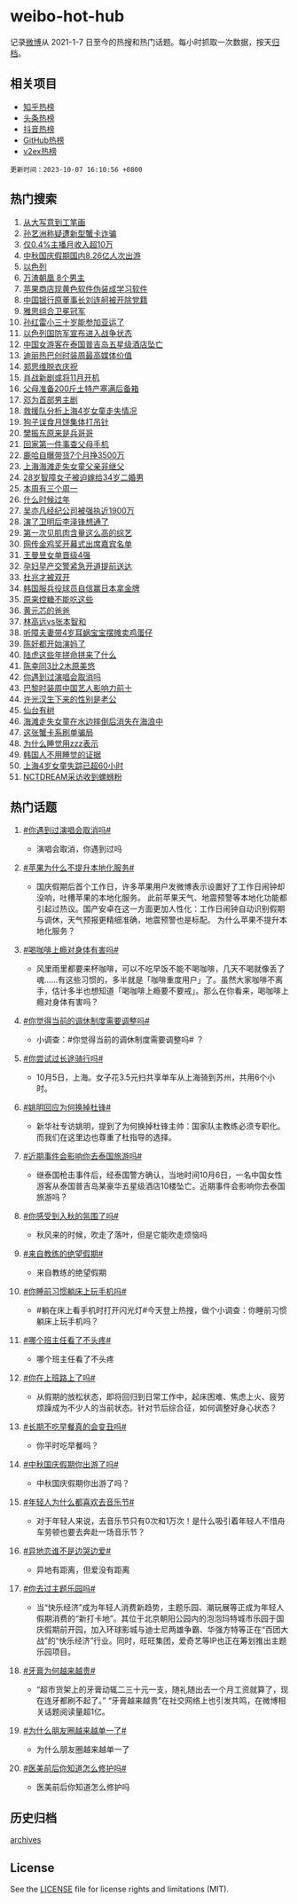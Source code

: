 # weibo-hot-hub

记录[微博](https://www.weibo.com)从 2021-1-7 日至今的热搜和热门话题。每小时抓取一次数据，按天[归档](archives)。

## 相关项目

- [知乎热榜](https://github.com/lonnyzhang423/zhihu-hot-hub)
- [头条热榜](https://github.com/lonnyzhang423/toutiao-hot-hub)
- [抖音热榜](https://github.com/lonnyzhang423/douyin-hot-hub)
- [GitHub热榜](https://github.com/lonnyzhang423/github-hot-hub)
- [v2ex热榜](https://github.com/lonnyzhang423/v2ex-hot-hub)


`更新时间：2023-10-07 16:10:56 +0800`

## 热门搜索

1. [从大写意到工笔画](https://m.weibo.cn/search?containerid=100103type%3D1%26t%3D10%26q%3D%23%E4%BB%8E%E5%A4%A7%E5%86%99%E6%84%8F%E5%88%B0%E5%B7%A5%E7%AC%94%E7%94%BB%23&stream_entry_id=51&isnewpage=1&extparam=seat%3D1%26stream_entry_id%3D51%26pos%3D0%26c_type%3D51%26q%3D%2523%25E4%25BB%258E%25E5%25A4%25A7%25E5%2586%2599%25E6%2584%258F%25E5%2588%25B0%25E5%25B7%25A5%25E7%25AC%2594%25E7%2594%25BB%2523%26dgr%3D0%26cate%3D10103%26filter_type%3Drealtimehot%26display_time%3D1696666255%26pre_seqid%3D169666625536808179223)
1. [孙艺洲称疑遭新型蟹卡诈骗](https://m.weibo.cn/search?containerid=100103type%3D1%26t%3D10%26q%3D%23%E5%AD%99%E8%89%BA%E6%B4%B2%E7%A7%B0%E7%96%91%E9%81%AD%E6%96%B0%E5%9E%8B%E8%9F%B9%E5%8D%A1%E8%AF%88%E9%AA%97%23&stream_entry_id=31&isnewpage=1&extparam=seat%3D1%26stream_entry_id%3D31%26pos%3D0%26c_type%3D31%26flag%3D2%26cate%3D5001%26dgr%3D0%26filter_type%3Drealtimehot%26realpos%3D1%26band_rank%3D1%26q%3D%2523%25E5%25AD%2599%25E8%2589%25BA%25E6%25B4%25B2%25E7%25A7%25B0%25E7%2596%2591%25E9%2581%25AD%25E6%2596%25B0%25E5%259E%258B%25E8%259F%25B9%25E5%258D%25A1%25E8%25AF%2588%25E9%25AA%2597%2523%26lcate%3D5001%26display_time%3D1696666255%26pre_seqid%3D169666625536808179223)
1. [仅0.4%主播月收入超10万](https://m.weibo.cn/search?containerid=100103type%3D1%26t%3D10%26q%3D%23%E4%BB%850.4%25%E4%B8%BB%E6%92%AD%E6%9C%88%E6%94%B6%E5%85%A5%E8%B6%8510%E4%B8%87%23&stream_entry_id=31&isnewpage=1&extparam=seat%3D1%26stream_entry_id%3D31%26pos%3D1%26c_type%3D31%26flag%3D1%26cate%3D5001%26dgr%3D0%26filter_type%3Drealtimehot%26realpos%3D2%26band_rank%3D2%26q%3D%2523%25E4%25BB%25850.4%2525%25E4%25B8%25BB%25E6%2592%25AD%25E6%259C%2588%25E6%2594%25B6%25E5%2585%25A5%25E8%25B6%258510%25E4%25B8%2587%2523%26lcate%3D5001%26display_time%3D1696666255%26pre_seqid%3D169666625536808179223)
1. [中秋国庆假期国内8.26亿人次出游](https://m.weibo.cn/search?containerid=100103type%3D1%26t%3D10%26q%3D%23%E4%B8%AD%E7%A7%8B%E5%9B%BD%E5%BA%86%E5%81%87%E6%9C%9F%E5%9B%BD%E5%86%858.26%E4%BA%BF%E4%BA%BA%E6%AC%A1%E5%87%BA%E6%B8%B8%23&stream_entry_id=31&isnewpage=1&extparam=seat%3D1%26stream_entry_id%3D31%26pos%3D2%26c_type%3D31%26flag%3D0%26cate%3D5001%26dgr%3D0%26filter_type%3Drealtimehot%26realpos%3D3%26band_rank%3D3%26q%3D%2523%25E4%25B8%25AD%25E7%25A7%258B%25E5%259B%25BD%25E5%25BA%2586%25E5%2581%2587%25E6%259C%259F%25E5%259B%25BD%25E5%2586%25858.26%25E4%25BA%25BF%25E4%25BA%25BA%25E6%25AC%25A1%25E5%2587%25BA%25E6%25B8%25B8%2523%26lcate%3D5001%26display_time%3D1696666255%26pre_seqid%3D169666625536808179223)
1. [以色列](https://m.weibo.cn/search?containerid=100103type%3D1%26t%3D10%26q%3D%E4%BB%A5%E8%89%B2%E5%88%97&stream_entry_id=31&isnewpage=1&extparam=seat%3D1%26stream_entry_id%3D31%26pos%3D3%26c_type%3D31%26flag%3D1%26cate%3D5001%26dgr%3D0%26filter_type%3Drealtimehot%26realpos%3D4%26band_rank%3D4%26q%3D%25E4%25BB%25A5%25E8%2589%25B2%25E5%2588%2597%26lcate%3D5001%26display_time%3D1696666255%26pre_seqid%3D169666625536808179223)
1. [万渣朝凰 8个男主](https://m.weibo.cn/search?containerid=100103type%3D1%26t%3D10%26q%3D%E4%B8%87%E6%B8%A3%E6%9C%9D%E5%87%B0+8%E4%B8%AA%E7%94%B7%E4%B8%BB&stream_entry_id=31&isnewpage=1&extparam=seat%3D1%26stream_entry_id%3D31%26pos%3D4%26c_type%3D31%26flag%3D1%26cate%3D5001%26dgr%3D0%26filter_type%3Drealtimehot%26realpos%3D5%26band_rank%3D5%26q%3D%25E4%25B8%2587%25E6%25B8%25A3%25E6%259C%259D%25E5%2587%25B0%25208%25E4%25B8%25AA%25E7%2594%25B7%25E4%25B8%25BB%26lcate%3D5001%26display_time%3D1696666255%26pre_seqid%3D169666625536808179223)
1. [苹果商店现黄色软件伪装成学习软件](https://m.weibo.cn/search?containerid=100103type%3D1%26t%3D10%26q%3D%23%E8%8B%B9%E6%9E%9C%E5%95%86%E5%BA%97%E7%8E%B0%E9%BB%84%E8%89%B2%E8%BD%AF%E4%BB%B6%E4%BC%AA%E8%A3%85%E6%88%90%E5%AD%A6%E4%B9%A0%E8%BD%AF%E4%BB%B6%23&stream_entry_id=31&isnewpage=1&extparam=seat%3D1%26stream_entry_id%3D31%26pos%3D5%26c_type%3D31%26flag%3D0%26cate%3D5001%26dgr%3D0%26filter_type%3Drealtimehot%26realpos%3D6%26band_rank%3D6%26q%3D%2523%25E8%258B%25B9%25E6%259E%259C%25E5%2595%2586%25E5%25BA%2597%25E7%258E%25B0%25E9%25BB%2584%25E8%2589%25B2%25E8%25BD%25AF%25E4%25BB%25B6%25E4%25BC%25AA%25E8%25A3%2585%25E6%2588%2590%25E5%25AD%25A6%25E4%25B9%25A0%25E8%25BD%25AF%25E4%25BB%25B6%2523%26lcate%3D5001%26display_time%3D1696666255%26pre_seqid%3D169666625536808179223)
1. [中国银行原董事长刘连舸被开除党籍](https://m.weibo.cn/search?containerid=100103type%3D1%26t%3D10%26q%3D%23%E4%B8%AD%E5%9B%BD%E9%93%B6%E8%A1%8C%E5%8E%9F%E8%91%A3%E4%BA%8B%E9%95%BF%E5%88%98%E8%BF%9E%E8%88%B8%E8%A2%AB%E5%BC%80%E9%99%A4%E5%85%9A%E7%B1%8D%23&stream_entry_id=31&isnewpage=1&extparam=seat%3D1%26stream_entry_id%3D31%26pos%3D6%26c_type%3D31%26flag%3D1%26cate%3D5001%26dgr%3D0%26filter_type%3Drealtimehot%26realpos%3D7%26band_rank%3D7%26q%3D%2523%25E4%25B8%25AD%25E5%259B%25BD%25E9%2593%25B6%25E8%25A1%258C%25E5%258E%259F%25E8%2591%25A3%25E4%25BA%258B%25E9%2595%25BF%25E5%2588%2598%25E8%25BF%259E%25E8%2588%25B8%25E8%25A2%25AB%25E5%25BC%2580%25E9%2599%25A4%25E5%2585%259A%25E7%25B1%258D%2523%26lcate%3D5001%26display_time%3D1696666255%26pre_seqid%3D169666625536808179223)
1. [雅思组合卫冕冠军](https://m.weibo.cn/search?containerid=100103type%3D1%26t%3D10%26q%3D%23%E9%9B%85%E6%80%9D%E7%BB%84%E5%90%88%E5%8D%AB%E5%86%95%E5%86%A0%E5%86%9B%23&stream_entry_id=31&isnewpage=1&extparam=seat%3D1%26stream_entry_id%3D31%26pos%3D7%26c_type%3D31%26flag%3D1%26cate%3D5001%26dgr%3D0%26filter_type%3Drealtimehot%26realpos%3D8%26band_rank%3D8%26q%3D%2523%25E9%259B%2585%25E6%2580%259D%25E7%25BB%2584%25E5%2590%2588%25E5%258D%25AB%25E5%2586%2595%25E5%2586%25A0%25E5%2586%259B%2523%26lcate%3D5001%26display_time%3D1696666255%26pre_seqid%3D169666625536808179223)
1. [孙红雷小三十岁能参加亚运了](https://m.weibo.cn/search?containerid=100103type%3D1%26t%3D10%26q%3D%23%E5%AD%99%E7%BA%A2%E9%9B%B7%E5%B0%8F%E4%B8%89%E5%8D%81%E5%B2%81%E8%83%BD%E5%8F%82%E5%8A%A0%E4%BA%9A%E8%BF%90%E4%BA%86%23&stream_entry_id=31&isnewpage=1&extparam=seat%3D1%26stream_entry_id%3D31%26pos%3D8%26c_type%3D31%26flag%3D1%26cate%3D5001%26dgr%3D0%26filter_type%3Drealtimehot%26realpos%3D9%26band_rank%3D9%26q%3D%2523%25E5%25AD%2599%25E7%25BA%25A2%25E9%259B%25B7%25E5%25B0%258F%25E4%25B8%2589%25E5%258D%2581%25E5%25B2%2581%25E8%2583%25BD%25E5%258F%2582%25E5%258A%25A0%25E4%25BA%259A%25E8%25BF%2590%25E4%25BA%2586%2523%26lcate%3D5001%26display_time%3D1696666255%26pre_seqid%3D169666625536808179223)
1. [以色列国防军宣布进入战争状态](https://m.weibo.cn/search?containerid=100103type%3D1%26t%3D10%26q%3D%23%E4%BB%A5%E8%89%B2%E5%88%97%E5%9B%BD%E9%98%B2%E5%86%9B%E5%AE%A3%E5%B8%83%E8%BF%9B%E5%85%A5%E6%88%98%E4%BA%89%E7%8A%B6%E6%80%81%23&stream_entry_id=31&isnewpage=1&extparam=seat%3D1%26stream_entry_id%3D31%26pos%3D9%26c_type%3D31%26flag%3D0%26cate%3D5001%26dgr%3D0%26filter_type%3Drealtimehot%26realpos%3D10%26band_rank%3D10%26q%3D%2523%25E4%25BB%25A5%25E8%2589%25B2%25E5%2588%2597%25E5%259B%25BD%25E9%2598%25B2%25E5%2586%259B%25E5%25AE%25A3%25E5%25B8%2583%25E8%25BF%259B%25E5%2585%25A5%25E6%2588%2598%25E4%25BA%2589%25E7%258A%25B6%25E6%2580%2581%2523%26lcate%3D5001%26display_time%3D1696666255%26pre_seqid%3D169666625536808179223)
1. [中国女游客在泰国普吉岛五星级酒店坠亡](https://m.weibo.cn/search?containerid=100103type%3D1%26t%3D10%26q%3D%23%E4%B8%AD%E5%9B%BD%E5%A5%B3%E6%B8%B8%E5%AE%A2%E5%9C%A8%E6%B3%B0%E5%9B%BD%E6%99%AE%E5%90%89%E5%B2%9B%E4%BA%94%E6%98%9F%E7%BA%A7%E9%85%92%E5%BA%97%E5%9D%A0%E4%BA%A1%23&stream_entry_id=31&isnewpage=1&extparam=seat%3D1%26stream_entry_id%3D31%26pos%3D10%26c_type%3D31%26flag%3D2%26cate%3D5001%26dgr%3D0%26filter_type%3Drealtimehot%26realpos%3D11%26band_rank%3D11%26q%3D%2523%25E4%25B8%25AD%25E5%259B%25BD%25E5%25A5%25B3%25E6%25B8%25B8%25E5%25AE%25A2%25E5%259C%25A8%25E6%25B3%25B0%25E5%259B%25BD%25E6%2599%25AE%25E5%2590%2589%25E5%25B2%259B%25E4%25BA%2594%25E6%2598%259F%25E7%25BA%25A7%25E9%2585%2592%25E5%25BA%2597%25E5%259D%25A0%25E4%25BA%25A1%2523%26lcate%3D5001%26display_time%3D1696666255%26pre_seqid%3D169666625536808179223)
1. [迪丽热巴创时装周最高媒体价值](https://m.weibo.cn/search?containerid=100103type%3D1%26t%3D10%26q%3D%23%E8%BF%AA%E4%B8%BD%E7%83%AD%E5%B7%B4%E5%88%9B%E6%97%B6%E8%A3%85%E5%91%A8%E6%9C%80%E9%AB%98%E5%AA%92%E4%BD%93%E4%BB%B7%E5%80%BC%23&stream_entry_id=31&isnewpage=1&extparam=seat%3D1%26stream_entry_id%3D31%26pos%3D11%26c_type%3D31%26flag%3D1%26cate%3D5001%26dgr%3D0%26filter_type%3Drealtimehot%26realpos%3D12%26band_rank%3D12%26q%3D%2523%25E8%25BF%25AA%25E4%25B8%25BD%25E7%2583%25AD%25E5%25B7%25B4%25E5%2588%259B%25E6%2597%25B6%25E8%25A3%2585%25E5%2591%25A8%25E6%259C%2580%25E9%25AB%2598%25E5%25AA%2592%25E4%25BD%2593%25E4%25BB%25B7%25E5%2580%25BC%2523%26lcate%3D5001%26display_time%3D1696666255%26pre_seqid%3D169666625536808179223)
1. [郑思维脱衣庆祝](https://m.weibo.cn/search?containerid=100103type%3D1%26t%3D10%26q%3D%23%E9%83%91%E6%80%9D%E7%BB%B4%E8%84%B1%E8%A1%A3%E5%BA%86%E7%A5%9D%23&stream_entry_id=31&isnewpage=1&extparam=seat%3D1%26stream_entry_id%3D31%26pos%3D12%26c_type%3D31%26flag%3D1%26cate%3D5001%26dgr%3D0%26filter_type%3Drealtimehot%26realpos%3D13%26band_rank%3D13%26q%3D%2523%25E9%2583%2591%25E6%2580%259D%25E7%25BB%25B4%25E8%2584%25B1%25E8%25A1%25A3%25E5%25BA%2586%25E7%25A5%259D%2523%26lcate%3D5001%26display_time%3D1696666255%26pre_seqid%3D169666625536808179223)
1. [肖战新剧或将11月开机](https://m.weibo.cn/search?containerid=100103type%3D1%26t%3D10%26q%3D%23%E8%82%96%E6%88%98%E6%96%B0%E5%89%A7%E6%88%96%E5%B0%8611%E6%9C%88%E5%BC%80%E6%9C%BA%23&stream_entry_id=31&isnewpage=1&extparam=seat%3D1%26stream_entry_id%3D31%26pos%3D13%26c_type%3D31%26flag%3D1%26cate%3D5001%26dgr%3D0%26filter_type%3Drealtimehot%26realpos%3D14%26band_rank%3D14%26q%3D%2523%25E8%2582%2596%25E6%2588%2598%25E6%2596%25B0%25E5%2589%25A7%25E6%2588%2596%25E5%25B0%258611%25E6%259C%2588%25E5%25BC%2580%25E6%259C%25BA%2523%26lcate%3D5001%26display_time%3D1696666255%26pre_seqid%3D169666625536808179223)
1. [父母准备200斤土特产塞满后备箱](https://m.weibo.cn/search?containerid=100103type%3D1%26t%3D10%26q%3D%23%E7%88%B6%E6%AF%8D%E5%87%86%E5%A4%87200%E6%96%A4%E5%9C%9F%E7%89%B9%E4%BA%A7%E5%A1%9E%E6%BB%A1%E5%90%8E%E5%A4%87%E7%AE%B1%23&stream_entry_id=31&isnewpage=1&extparam=seat%3D1%26stream_entry_id%3D31%26pos%3D14%26c_type%3D31%26flag%3D32768%26cate%3D5001%26dgr%3D0%26filter_type%3Drealtimehot%26realpos%3D15%26band_rank%3D15%26q%3D%2523%25E7%2588%25B6%25E6%25AF%258D%25E5%2587%2586%25E5%25A4%2587200%25E6%2596%25A4%25E5%259C%259F%25E7%2589%25B9%25E4%25BA%25A7%25E5%25A1%259E%25E6%25BB%25A1%25E5%2590%258E%25E5%25A4%2587%25E7%25AE%25B1%2523%26lcate%3D5001%26display_time%3D1696666255%26pre_seqid%3D169666625536808179223)
1. [邓为首部男主剧](https://m.weibo.cn/search?containerid=100103type%3D1%26t%3D10%26q%3D%23%E9%82%93%E4%B8%BA%E9%A6%96%E9%83%A8%E7%94%B7%E4%B8%BB%E5%89%A7%23&stream_entry_id=31&isnewpage=1&extparam=seat%3D1%26stream_entry_id%3D31%26pos%3D15%26c_type%3D31%26flag%3D0%26cate%3D5001%26dgr%3D0%26filter_type%3Drealtimehot%26realpos%3D16%26band_rank%3D16%26q%3D%2523%25E9%2582%2593%25E4%25B8%25BA%25E9%25A6%2596%25E9%2583%25A8%25E7%2594%25B7%25E4%25B8%25BB%25E5%2589%25A7%2523%26lcate%3D5001%26display_time%3D1696666255%26pre_seqid%3D169666625536808179223)
1. [救援队分析上海4岁女童走失情况](https://m.weibo.cn/search?containerid=100103type%3D1%26t%3D10%26q%3D%23%E6%95%91%E6%8F%B4%E9%98%9F%E5%88%86%E6%9E%90%E4%B8%8A%E6%B5%B74%E5%B2%81%E5%A5%B3%E7%AB%A5%E8%B5%B0%E5%A4%B1%E6%83%85%E5%86%B5%23&stream_entry_id=31&isnewpage=1&extparam=seat%3D1%26stream_entry_id%3D31%26pos%3D16%26c_type%3D31%26flag%3D0%26cate%3D5001%26dgr%3D0%26filter_type%3Drealtimehot%26realpos%3D17%26band_rank%3D17%26q%3D%2523%25E6%2595%2591%25E6%258F%25B4%25E9%2598%259F%25E5%2588%2586%25E6%259E%2590%25E4%25B8%258A%25E6%25B5%25B74%25E5%25B2%2581%25E5%25A5%25B3%25E7%25AB%25A5%25E8%25B5%25B0%25E5%25A4%25B1%25E6%2583%2585%25E5%2586%25B5%2523%26lcate%3D5001%26display_time%3D1696666255%26pre_seqid%3D169666625536808179223)
1. [狗子误食月饼集体打吊针](https://m.weibo.cn/search?containerid=100103type%3D1%26t%3D10%26q%3D%23%E7%8B%97%E5%AD%90%E8%AF%AF%E9%A3%9F%E6%9C%88%E9%A5%BC%E9%9B%86%E4%BD%93%E6%89%93%E5%90%8A%E9%92%88%23&stream_entry_id=31&isnewpage=1&extparam=seat%3D1%26stream_entry_id%3D31%26pos%3D17%26c_type%3D31%26flag%3D0%26cate%3D5001%26dgr%3D0%26filter_type%3Drealtimehot%26realpos%3D18%26band_rank%3D18%26q%3D%2523%25E7%258B%2597%25E5%25AD%2590%25E8%25AF%25AF%25E9%25A3%259F%25E6%259C%2588%25E9%25A5%25BC%25E9%259B%2586%25E4%25BD%2593%25E6%2589%2593%25E5%2590%258A%25E9%2592%2588%2523%26lcate%3D5001%26display_time%3D1696666255%26pre_seqid%3D169666625536808179223)
1. [樊振东原来是兵哥哥](https://m.weibo.cn/search?containerid=100103type%3D1%26t%3D10%26q%3D%23%E6%A8%8A%E6%8C%AF%E4%B8%9C%E5%8E%9F%E6%9D%A5%E6%98%AF%E5%85%B5%E5%93%A5%E5%93%A5%23&stream_entry_id=31&isnewpage=1&extparam=seat%3D1%26stream_entry_id%3D31%26pos%3D18%26c_type%3D31%26flag%3D1%26cate%3D5001%26dgr%3D0%26filter_type%3Drealtimehot%26realpos%3D19%26band_rank%3D19%26q%3D%2523%25E6%25A8%258A%25E6%258C%25AF%25E4%25B8%259C%25E5%258E%259F%25E6%259D%25A5%25E6%2598%25AF%25E5%2585%25B5%25E5%2593%25A5%25E5%2593%25A5%2523%26lcate%3D5001%26display_time%3D1696666255%26pre_seqid%3D169666625536808179223)
1. [回家第一件事查父母手机](https://m.weibo.cn/search?containerid=100103type%3D1%26t%3D10%26q%3D%23%E5%9B%9E%E5%AE%B6%E7%AC%AC%E4%B8%80%E4%BB%B6%E4%BA%8B%E6%9F%A5%E7%88%B6%E6%AF%8D%E6%89%8B%E6%9C%BA%23&stream_entry_id=31&isnewpage=1&extparam=seat%3D1%26stream_entry_id%3D31%26pos%3D19%26c_type%3D31%26flag%3D1%26cate%3D5001%26dgr%3D0%26filter_type%3Drealtimehot%26realpos%3D20%26band_rank%3D20%26q%3D%2523%25E5%259B%259E%25E5%25AE%25B6%25E7%25AC%25AC%25E4%25B8%2580%25E4%25BB%25B6%25E4%25BA%258B%25E6%259F%25A5%25E7%2588%25B6%25E6%25AF%258D%25E6%2589%258B%25E6%259C%25BA%2523%26lcate%3D5001%26display_time%3D1696666255%26pre_seqid%3D169666625536808179223)
1. [鹿哈自曝带货7个月挣3500万](https://m.weibo.cn/search?containerid=100103type%3D1%26t%3D10%26q%3D%23%E9%B9%BF%E5%93%88%E8%87%AA%E6%9B%9D%E5%B8%A6%E8%B4%A77%E4%B8%AA%E6%9C%88%E6%8C%A33500%E4%B8%87%23&stream_entry_id=31&isnewpage=1&extparam=seat%3D1%26stream_entry_id%3D31%26pos%3D20%26c_type%3D31%26flag%3D2%26cate%3D5001%26dgr%3D0%26filter_type%3Drealtimehot%26realpos%3D21%26band_rank%3D21%26q%3D%2523%25E9%25B9%25BF%25E5%2593%2588%25E8%2587%25AA%25E6%259B%259D%25E5%25B8%25A6%25E8%25B4%25A77%25E4%25B8%25AA%25E6%259C%2588%25E6%258C%25A33500%25E4%25B8%2587%2523%26lcate%3D5001%26display_time%3D1696666255%26pre_seqid%3D169666625536808179223)
1. [上海海滩走失女童父亲非继父](https://m.weibo.cn/search?containerid=100103type%3D1%26t%3D10%26q%3D%23%E4%B8%8A%E6%B5%B7%E6%B5%B7%E6%BB%A9%E8%B5%B0%E5%A4%B1%E5%A5%B3%E7%AB%A5%E7%88%B6%E4%BA%B2%E9%9D%9E%E7%BB%A7%E7%88%B6%23&stream_entry_id=31&isnewpage=1&extparam=seat%3D1%26stream_entry_id%3D31%26pos%3D21%26c_type%3D31%26flag%3D2%26cate%3D5001%26dgr%3D0%26filter_type%3Drealtimehot%26realpos%3D22%26band_rank%3D22%26q%3D%2523%25E4%25B8%258A%25E6%25B5%25B7%25E6%25B5%25B7%25E6%25BB%25A9%25E8%25B5%25B0%25E5%25A4%25B1%25E5%25A5%25B3%25E7%25AB%25A5%25E7%2588%25B6%25E4%25BA%25B2%25E9%259D%259E%25E7%25BB%25A7%25E7%2588%25B6%2523%26lcate%3D5001%26display_time%3D1696666255%26pre_seqid%3D169666625536808179223)
1. [28岁智障女子被迫嫁给34岁二婚男](https://m.weibo.cn/search?containerid=100103type%3D1%26t%3D10%26q%3D%2328%E5%B2%81%E6%99%BA%E9%9A%9C%E5%A5%B3%E5%AD%90%E8%A2%AB%E8%BF%AB%E5%AB%81%E7%BB%9934%E5%B2%81%E4%BA%8C%E5%A9%9A%E7%94%B7%23&stream_entry_id=31&isnewpage=1&extparam=seat%3D1%26stream_entry_id%3D31%26pos%3D22%26c_type%3D31%26flag%3D0%26cate%3D5001%26dgr%3D0%26filter_type%3Drealtimehot%26realpos%3D23%26band_rank%3D23%26q%3D%252328%25E5%25B2%2581%25E6%2599%25BA%25E9%259A%259C%25E5%25A5%25B3%25E5%25AD%2590%25E8%25A2%25AB%25E8%25BF%25AB%25E5%25AB%2581%25E7%25BB%259934%25E5%25B2%2581%25E4%25BA%258C%25E5%25A9%259A%25E7%2594%25B7%2523%26lcate%3D5001%26display_time%3D1696666255%26pre_seqid%3D169666625536808179223)
1. [本周有三个周一](https://m.weibo.cn/search?containerid=100103type%3D1%26t%3D10%26q%3D%23%E6%9C%AC%E5%91%A8%E6%9C%89%E4%B8%89%E4%B8%AA%E5%91%A8%E4%B8%80%23&stream_entry_id=31&isnewpage=1&extparam=seat%3D1%26stream_entry_id%3D31%26pos%3D23%26c_type%3D31%26flag%3D0%26cate%3D5001%26dgr%3D0%26filter_type%3Drealtimehot%26realpos%3D24%26band_rank%3D24%26q%3D%2523%25E6%259C%25AC%25E5%2591%25A8%25E6%259C%2589%25E4%25B8%2589%25E4%25B8%25AA%25E5%2591%25A8%25E4%25B8%2580%2523%26lcate%3D5001%26display_time%3D1696666255%26pre_seqid%3D169666625536808179223)
1. [什么时候过年](https://m.weibo.cn/search?containerid=100103type%3D1%26t%3D10%26q%3D%E4%BB%80%E4%B9%88%E6%97%B6%E5%80%99%E8%BF%87%E5%B9%B4&stream_entry_id=31&isnewpage=1&extparam=seat%3D1%26stream_entry_id%3D31%26pos%3D24%26c_type%3D31%26flag%3D1%26cate%3D5001%26dgr%3D0%26filter_type%3Drealtimehot%26realpos%3D25%26band_rank%3D25%26q%3D%25E4%25BB%2580%25E4%25B9%2588%25E6%2597%25B6%25E5%2580%2599%25E8%25BF%2587%25E5%25B9%25B4%26lcate%3D5001%26display_time%3D1696666255%26pre_seqid%3D169666625536808179223)
1. [吴亦凡经纪公司被强执近1900万](https://m.weibo.cn/search?containerid=100103type%3D1%26t%3D10%26q%3D%23%E5%90%B4%E4%BA%A6%E5%87%A1%E7%BB%8F%E7%BA%AA%E5%85%AC%E5%8F%B8%E8%A2%AB%E5%BC%BA%E6%89%A7%E8%BF%911900%E4%B8%87%23&stream_entry_id=31&isnewpage=1&extparam=seat%3D1%26stream_entry_id%3D31%26pos%3D25%26c_type%3D31%26flag%3D0%26cate%3D5001%26dgr%3D0%26filter_type%3Drealtimehot%26realpos%3D26%26band_rank%3D26%26q%3D%2523%25E5%2590%25B4%25E4%25BA%25A6%25E5%2587%25A1%25E7%25BB%258F%25E7%25BA%25AA%25E5%2585%25AC%25E5%258F%25B8%25E8%25A2%25AB%25E5%25BC%25BA%25E6%2589%25A7%25E8%25BF%25911900%25E4%25B8%2587%2523%26lcate%3D5001%26display_time%3D1696666255%26pre_seqid%3D169666625536808179223)
1. [演了卫明后李泽锋想通了](https://m.weibo.cn/search?containerid=100103type%3D1%26t%3D10%26q%3D%23%E6%BC%94%E4%BA%86%E5%8D%AB%E6%98%8E%E5%90%8E%E6%9D%8E%E6%B3%BD%E9%94%8B%E6%83%B3%E9%80%9A%E4%BA%86%23&stream_entry_id=31&isnewpage=1&extparam=seat%3D1%26stream_entry_id%3D31%26pos%3D26%26c_type%3D31%26flag%3D1%26cate%3D5001%26dgr%3D0%26filter_type%3Drealtimehot%26realpos%3D27%26band_rank%3D27%26q%3D%2523%25E6%25BC%2594%25E4%25BA%2586%25E5%258D%25AB%25E6%2598%258E%25E5%2590%258E%25E6%259D%258E%25E6%25B3%25BD%25E9%2594%258B%25E6%2583%25B3%25E9%2580%259A%25E4%25BA%2586%2523%26lcate%3D5001%26display_time%3D1696666255%26pre_seqid%3D169666625536808179223)
1. [第一次见肌肉含量这么高的综艺](https://m.weibo.cn/search?containerid=100103type%3D1%26t%3D10%26q%3D%23%E7%AC%AC%E4%B8%80%E6%AC%A1%E8%A7%81%E8%82%8C%E8%82%89%E5%90%AB%E9%87%8F%E8%BF%99%E4%B9%88%E9%AB%98%E7%9A%84%E7%BB%BC%E8%89%BA%23&stream_entry_id=31&isnewpage=1&extparam=seat%3D1%26stream_entry_id%3D31%26pos%3D27%26c_type%3D31%26flag%3D1%26cate%3D5001%26dgr%3D0%26filter_type%3Drealtimehot%26realpos%3D28%26band_rank%3D28%26q%3D%2523%25E7%25AC%25AC%25E4%25B8%2580%25E6%25AC%25A1%25E8%25A7%2581%25E8%2582%258C%25E8%2582%2589%25E5%2590%25AB%25E9%2587%258F%25E8%25BF%2599%25E4%25B9%2588%25E9%25AB%2598%25E7%259A%2584%25E7%25BB%25BC%25E8%2589%25BA%2523%26lcate%3D5001%26display_time%3D1696666255%26pre_seqid%3D169666625536808179223)
1. [网传金鸡奖开幕式出席嘉宾名单](https://m.weibo.cn/search?containerid=100103type%3D1%26t%3D10%26q%3D%23%E7%BD%91%E4%BC%A0%E9%87%91%E9%B8%A1%E5%A5%96%E5%BC%80%E5%B9%95%E5%BC%8F%E5%87%BA%E5%B8%AD%E5%98%89%E5%AE%BE%E5%90%8D%E5%8D%95%23&stream_entry_id=31&isnewpage=1&extparam=seat%3D1%26stream_entry_id%3D31%26pos%3D28%26c_type%3D31%26flag%3D1%26cate%3D5001%26dgr%3D0%26filter_type%3Drealtimehot%26realpos%3D29%26band_rank%3D29%26q%3D%2523%25E7%25BD%2591%25E4%25BC%25A0%25E9%2587%2591%25E9%25B8%25A1%25E5%25A5%2596%25E5%25BC%2580%25E5%25B9%2595%25E5%25BC%258F%25E5%2587%25BA%25E5%25B8%25AD%25E5%2598%2589%25E5%25AE%25BE%25E5%2590%258D%25E5%258D%2595%2523%26lcate%3D5001%26display_time%3D1696666255%26pre_seqid%3D169666625536808179223)
1. [王曼昱女单晋级4强](https://m.weibo.cn/search?containerid=100103type%3D1%26t%3D10%26q%3D%23%E7%8E%8B%E6%9B%BC%E6%98%B1%E5%A5%B3%E5%8D%95%E6%99%8B%E7%BA%A74%E5%BC%BA%23&stream_entry_id=31&isnewpage=1&extparam=seat%3D1%26stream_entry_id%3D31%26pos%3D29%26c_type%3D31%26flag%3D1%26cate%3D5001%26dgr%3D0%26filter_type%3Drealtimehot%26realpos%3D30%26band_rank%3D30%26q%3D%2523%25E7%258E%258B%25E6%259B%25BC%25E6%2598%25B1%25E5%25A5%25B3%25E5%258D%2595%25E6%2599%258B%25E7%25BA%25A74%25E5%25BC%25BA%2523%26lcate%3D5001%26display_time%3D1696666255%26pre_seqid%3D169666625536808179223)
1. [孕妇早产交警紧急开道提前送达](https://m.weibo.cn/search?containerid=100103type%3D1%26t%3D10%26q%3D%23%E5%AD%95%E5%A6%87%E6%97%A9%E4%BA%A7%E4%BA%A4%E8%AD%A6%E7%B4%A7%E6%80%A5%E5%BC%80%E9%81%93%E6%8F%90%E5%89%8D%E9%80%81%E8%BE%BE%23&stream_entry_id=31&isnewpage=1&extparam=seat%3D1%26stream_entry_id%3D31%26pos%3D30%26c_type%3D31%26flag%3D32768%26cate%3D5001%26dgr%3D0%26filter_type%3Drealtimehot%26realpos%3D31%26band_rank%3D31%26q%3D%2523%25E5%25AD%2595%25E5%25A6%2587%25E6%2597%25A9%25E4%25BA%25A7%25E4%25BA%25A4%25E8%25AD%25A6%25E7%25B4%25A7%25E6%2580%25A5%25E5%25BC%2580%25E9%2581%2593%25E6%258F%2590%25E5%2589%258D%25E9%2580%2581%25E8%25BE%25BE%2523%26lcate%3D5001%26display_time%3D1696666255%26pre_seqid%3D169666625536808179223)
1. [杜兆才被双开](https://m.weibo.cn/search?containerid=100103type%3D1%26t%3D10%26q%3D%23%E6%9D%9C%E5%85%86%E6%89%8D%E8%A2%AB%E5%8F%8C%E5%BC%80%23&stream_entry_id=31&isnewpage=1&extparam=seat%3D1%26stream_entry_id%3D31%26pos%3D31%26c_type%3D31%26flag%3D1%26cate%3D5001%26dgr%3D0%26filter_type%3Drealtimehot%26realpos%3D32%26band_rank%3D32%26q%3D%2523%25E6%259D%259C%25E5%2585%2586%25E6%2589%258D%25E8%25A2%25AB%25E5%258F%258C%25E5%25BC%2580%2523%26lcate%3D5001%26display_time%3D1696666255%26pre_seqid%3D169666625536808179223)
1. [韩国服兵役球员自信赢日本拿金牌](https://m.weibo.cn/search?containerid=100103type%3D1%26t%3D10%26q%3D%23%E9%9F%A9%E5%9B%BD%E6%9C%8D%E5%85%B5%E5%BD%B9%E7%90%83%E5%91%98%E8%87%AA%E4%BF%A1%E8%B5%A2%E6%97%A5%E6%9C%AC%E6%8B%BF%E9%87%91%E7%89%8C%23&stream_entry_id=31&isnewpage=1&extparam=seat%3D1%26stream_entry_id%3D31%26pos%3D32%26c_type%3D31%26flag%3D1%26cate%3D5001%26dgr%3D0%26filter_type%3Drealtimehot%26realpos%3D33%26band_rank%3D33%26q%3D%2523%25E9%259F%25A9%25E5%259B%25BD%25E6%259C%258D%25E5%2585%25B5%25E5%25BD%25B9%25E7%2590%2583%25E5%2591%2598%25E8%2587%25AA%25E4%25BF%25A1%25E8%25B5%25A2%25E6%2597%25A5%25E6%259C%25AC%25E6%258B%25BF%25E9%2587%2591%25E7%2589%258C%2523%26lcate%3D5001%26display_time%3D1696666255%26pre_seqid%3D169666625536808179223)
1. [原来控糖不能吃这些](https://m.weibo.cn/search?containerid=100103type%3D1%26t%3D10%26q%3D%E5%8E%9F%E6%9D%A5%E6%8E%A7%E7%B3%96%E4%B8%8D%E8%83%BD%E5%90%83%E8%BF%99%E4%BA%9B&stream_entry_id=31&isnewpage=1&extparam=seat%3D1%26stream_entry_id%3D31%26pos%3D33%26c_type%3D31%26flag%3D0%26cate%3D5001%26dgr%3D0%26filter_type%3Drealtimehot%26realpos%3D34%26band_rank%3D34%26q%3D%25E5%258E%259F%25E6%259D%25A5%25E6%258E%25A7%25E7%25B3%2596%25E4%25B8%258D%25E8%2583%25BD%25E5%2590%2583%25E8%25BF%2599%25E4%25BA%259B%26lcate%3D5001%26display_time%3D1696666255%26pre_seqid%3D169666625536808179223)
1. [黄元芯的爸爸](https://m.weibo.cn/search?containerid=100103type%3D1%26t%3D10%26q%3D%E9%BB%84%E5%85%83%E8%8A%AF%E7%9A%84%E7%88%B8%E7%88%B8&stream_entry_id=31&isnewpage=1&extparam=seat%3D1%26stream_entry_id%3D31%26pos%3D34%26c_type%3D31%26flag%3D0%26cate%3D5001%26dgr%3D0%26filter_type%3Drealtimehot%26realpos%3D35%26band_rank%3D35%26q%3D%25E9%25BB%2584%25E5%2585%2583%25E8%258A%25AF%25E7%259A%2584%25E7%2588%25B8%25E7%2588%25B8%26lcate%3D5001%26display_time%3D1696666255%26pre_seqid%3D169666625536808179223)
1. [林高远vs张本智和](https://m.weibo.cn/search?containerid=100103type%3D1%26t%3D10%26q%3D%E6%9E%97%E9%AB%98%E8%BF%9Cvs%E5%BC%A0%E6%9C%AC%E6%99%BA%E5%92%8C&stream_entry_id=31&isnewpage=1&extparam=seat%3D1%26stream_entry_id%3D31%26pos%3D35%26c_type%3D31%26flag%3D1%26cate%3D5001%26dgr%3D0%26filter_type%3Drealtimehot%26realpos%3D36%26band_rank%3D36%26q%3D%25E6%259E%2597%25E9%25AB%2598%25E8%25BF%259Cvs%25E5%25BC%25A0%25E6%259C%25AC%25E6%2599%25BA%25E5%2592%258C%26lcate%3D5001%26display_time%3D1696666255%26pre_seqid%3D169666625536808179223)
1. [听障夫妻带4岁耳蜗宝宝摆摊卖鸡蛋仔](https://m.weibo.cn/search?containerid=100103type%3D1%26t%3D10%26q%3D%23%E5%90%AC%E9%9A%9C%E5%A4%AB%E5%A6%BB%E5%B8%A64%E5%B2%81%E8%80%B3%E8%9C%97%E5%AE%9D%E5%AE%9D%E6%91%86%E6%91%8A%E5%8D%96%E9%B8%A1%E8%9B%8B%E4%BB%94%23&stream_entry_id=31&isnewpage=1&extparam=seat%3D1%26stream_entry_id%3D31%26pos%3D36%26c_type%3D31%26flag%3D32768%26cate%3D5001%26dgr%3D0%26filter_type%3Drealtimehot%26realpos%3D37%26band_rank%3D37%26q%3D%2523%25E5%2590%25AC%25E9%259A%259C%25E5%25A4%25AB%25E5%25A6%25BB%25E5%25B8%25A64%25E5%25B2%2581%25E8%2580%25B3%25E8%259C%2597%25E5%25AE%259D%25E5%25AE%259D%25E6%2591%2586%25E6%2591%258A%25E5%258D%2596%25E9%25B8%25A1%25E8%259B%258B%25E4%25BB%2594%2523%26lcate%3D5001%26display_time%3D1696666255%26pre_seqid%3D169666625536808179223)
1. [陈好都开始演妈了](https://m.weibo.cn/search?containerid=100103type%3D1%26t%3D10%26q%3D%23%E9%99%88%E5%A5%BD%E9%83%BD%E5%BC%80%E5%A7%8B%E6%BC%94%E5%A6%88%E4%BA%86%23&stream_entry_id=31&isnewpage=1&extparam=seat%3D1%26stream_entry_id%3D31%26pos%3D37%26c_type%3D31%26flag%3D0%26cate%3D5001%26dgr%3D0%26filter_type%3Drealtimehot%26realpos%3D38%26band_rank%3D38%26q%3D%2523%25E9%2599%2588%25E5%25A5%25BD%25E9%2583%25BD%25E5%25BC%2580%25E5%25A7%258B%25E6%25BC%2594%25E5%25A6%2588%25E4%25BA%2586%2523%26lcate%3D5001%26display_time%3D1696666255%26pre_seqid%3D169666625536808179223)
1. [陆虎这些年拼命拼来了什么](https://m.weibo.cn/search?containerid=100103type%3D1%26t%3D10%26q%3D%23%E9%99%86%E8%99%8E%E8%BF%99%E4%BA%9B%E5%B9%B4%E6%8B%BC%E5%91%BD%E6%8B%BC%E6%9D%A5%E4%BA%86%E4%BB%80%E4%B9%88%23&stream_entry_id=31&isnewpage=1&extparam=seat%3D1%26stream_entry_id%3D31%26pos%3D38%26c_type%3D31%26flag%3D1%26cate%3D5001%26dgr%3D0%26filter_type%3Drealtimehot%26realpos%3D39%26band_rank%3D39%26q%3D%2523%25E9%2599%2586%25E8%2599%258E%25E8%25BF%2599%25E4%25BA%259B%25E5%25B9%25B4%25E6%258B%25BC%25E5%2591%25BD%25E6%258B%25BC%25E6%259D%25A5%25E4%25BA%2586%25E4%25BB%2580%25E4%25B9%2588%2523%26lcate%3D5001%26display_time%3D1696666255%26pre_seqid%3D169666625536808179223)
1. [陈幸同3比2木原美悠](https://m.weibo.cn/search?containerid=100103type%3D1%26t%3D10%26q%3D%23%E9%99%88%E5%B9%B8%E5%90%8C3%E6%AF%942%E6%9C%A8%E5%8E%9F%E7%BE%8E%E6%82%A0%23&stream_entry_id=31&isnewpage=1&extparam=seat%3D1%26stream_entry_id%3D31%26pos%3D39%26c_type%3D31%26flag%3D1%26cate%3D5001%26dgr%3D0%26filter_type%3Drealtimehot%26realpos%3D40%26band_rank%3D40%26q%3D%2523%25E9%2599%2588%25E5%25B9%25B8%25E5%2590%258C3%25E6%25AF%25942%25E6%259C%25A8%25E5%258E%259F%25E7%25BE%258E%25E6%2582%25A0%2523%26lcate%3D5001%26display_time%3D1696666255%26pre_seqid%3D169666625536808179223)
1. [你遇到过演唱会取消吗](https://m.weibo.cn/search?containerid=100103type%3D1%26t%3D10%26q%3D%23%E4%BD%A0%E9%81%87%E5%88%B0%E8%BF%87%E6%BC%94%E5%94%B1%E4%BC%9A%E5%8F%96%E6%B6%88%E5%90%97%23&stream_entry_id=31&isnewpage=1&extparam=seat%3D1%26stream_entry_id%3D31%26pos%3D40%26c_type%3D31%26flag%3D1%26cate%3D5001%26dgr%3D0%26filter_type%3Drealtimehot%26realpos%3D41%26band_rank%3D41%26q%3D%2523%25E4%25BD%25A0%25E9%2581%2587%25E5%2588%25B0%25E8%25BF%2587%25E6%25BC%2594%25E5%2594%25B1%25E4%25BC%259A%25E5%258F%2596%25E6%25B6%2588%25E5%2590%2597%2523%26lcate%3D5001%26display_time%3D1696666255%26pre_seqid%3D169666625536808179223)
1. [巴黎时装周中国艺人影响力前十](https://m.weibo.cn/search?containerid=100103type%3D1%26t%3D10%26q%3D%23%E5%B7%B4%E9%BB%8E%E6%97%B6%E8%A3%85%E5%91%A8%E4%B8%AD%E5%9B%BD%E8%89%BA%E4%BA%BA%E5%BD%B1%E5%93%8D%E5%8A%9B%E5%89%8D%E5%8D%81%23&stream_entry_id=31&isnewpage=1&extparam=seat%3D1%26stream_entry_id%3D31%26pos%3D41%26c_type%3D31%26flag%3D1%26cate%3D5001%26dgr%3D0%26filter_type%3Drealtimehot%26realpos%3D42%26band_rank%3D42%26q%3D%2523%25E5%25B7%25B4%25E9%25BB%258E%25E6%2597%25B6%25E8%25A3%2585%25E5%2591%25A8%25E4%25B8%25AD%25E5%259B%25BD%25E8%2589%25BA%25E4%25BA%25BA%25E5%25BD%25B1%25E5%2593%258D%25E5%258A%259B%25E5%2589%258D%25E5%258D%2581%2523%26lcate%3D5001%26display_time%3D1696666255%26pre_seqid%3D169666625536808179223)
1. [许光汉生下来的性别是老公](https://m.weibo.cn/search?containerid=100103type%3D1%26t%3D10%26q%3D%23%E8%AE%B8%E5%85%89%E6%B1%89%E7%94%9F%E4%B8%8B%E6%9D%A5%E7%9A%84%E6%80%A7%E5%88%AB%E6%98%AF%E8%80%81%E5%85%AC%23&stream_entry_id=31&isnewpage=1&extparam=seat%3D1%26stream_entry_id%3D31%26pos%3D42%26c_type%3D31%26flag%3D0%26cate%3D5001%26dgr%3D0%26filter_type%3Drealtimehot%26realpos%3D43%26band_rank%3D43%26q%3D%2523%25E8%25AE%25B8%25E5%2585%2589%25E6%25B1%2589%25E7%2594%259F%25E4%25B8%258B%25E6%259D%25A5%25E7%259A%2584%25E6%2580%25A7%25E5%2588%25AB%25E6%2598%25AF%25E8%2580%2581%25E5%2585%25AC%2523%26lcate%3D5001%26display_time%3D1696666255%26pre_seqid%3D169666625536808179223)
1. [仙台有树](https://m.weibo.cn/search?containerid=100103type%3D1%26t%3D10%26q%3D%E4%BB%99%E5%8F%B0%E6%9C%89%E6%A0%91&stream_entry_id=31&isnewpage=1&extparam=seat%3D1%26stream_entry_id%3D31%26pos%3D43%26c_type%3D31%26flag%3D0%26cate%3D5001%26dgr%3D0%26filter_type%3Drealtimehot%26realpos%3D44%26band_rank%3D44%26q%3D%25E4%25BB%2599%25E5%258F%25B0%25E6%259C%2589%25E6%25A0%2591%26lcate%3D5001%26display_time%3D1696666255%26pre_seqid%3D169666625536808179223)
1. [海滩走失女童在水边摔倒后消失在海浪中](https://m.weibo.cn/search?containerid=100103type%3D1%26t%3D10%26q%3D%23%E6%B5%B7%E6%BB%A9%E8%B5%B0%E5%A4%B1%E5%A5%B3%E7%AB%A5%E5%9C%A8%E6%B0%B4%E8%BE%B9%E6%91%94%E5%80%92%E5%90%8E%E6%B6%88%E5%A4%B1%E5%9C%A8%E6%B5%B7%E6%B5%AA%E4%B8%AD%23&stream_entry_id=31&isnewpage=1&extparam=seat%3D1%26stream_entry_id%3D31%26pos%3D44%26c_type%3D31%26flag%3D0%26cate%3D5001%26dgr%3D0%26filter_type%3Drealtimehot%26realpos%3D45%26band_rank%3D45%26q%3D%2523%25E6%25B5%25B7%25E6%25BB%25A9%25E8%25B5%25B0%25E5%25A4%25B1%25E5%25A5%25B3%25E7%25AB%25A5%25E5%259C%25A8%25E6%25B0%25B4%25E8%25BE%25B9%25E6%2591%2594%25E5%2580%2592%25E5%2590%258E%25E6%25B6%2588%25E5%25A4%25B1%25E5%259C%25A8%25E6%25B5%25B7%25E6%25B5%25AA%25E4%25B8%25AD%2523%26lcate%3D5001%26display_time%3D1696666255%26pre_seqid%3D169666625536808179223)
1. [这张蟹卡系刷单骗局](https://m.weibo.cn/search?containerid=100103type%3D1%26t%3D10%26q%3D%23%E8%BF%99%E5%BC%A0%E8%9F%B9%E5%8D%A1%E7%B3%BB%E5%88%B7%E5%8D%95%E9%AA%97%E5%B1%80%23&stream_entry_id=31&isnewpage=1&extparam=seat%3D1%26stream_entry_id%3D31%26pos%3D45%26c_type%3D31%26flag%3D1%26cate%3D5001%26dgr%3D0%26filter_type%3Drealtimehot%26realpos%3D46%26band_rank%3D46%26q%3D%2523%25E8%25BF%2599%25E5%25BC%25A0%25E8%259F%25B9%25E5%258D%25A1%25E7%25B3%25BB%25E5%2588%25B7%25E5%258D%2595%25E9%25AA%2597%25E5%25B1%2580%2523%26lcate%3D5001%26display_time%3D1696666255%26pre_seqid%3D169666625536808179223)
1. [为什么睡觉用zzz表示](https://m.weibo.cn/search?containerid=100103type%3D1%26t%3D10%26q%3D%E4%B8%BA%E4%BB%80%E4%B9%88%E7%9D%A1%E8%A7%89%E7%94%A8zzz%E8%A1%A8%E7%A4%BA&stream_entry_id=31&isnewpage=1&extparam=seat%3D1%26stream_entry_id%3D31%26pos%3D46%26c_type%3D31%26flag%3D0%26cate%3D5001%26dgr%3D0%26filter_type%3Drealtimehot%26realpos%3D47%26band_rank%3D47%26q%3D%25E4%25B8%25BA%25E4%25BB%2580%25E4%25B9%2588%25E7%259D%25A1%25E8%25A7%2589%25E7%2594%25A8zzz%25E8%25A1%25A8%25E7%25A4%25BA%26lcate%3D5001%26display_time%3D1696666255%26pre_seqid%3D169666625536808179223)
1. [韩国人不用睡觉的证据](https://m.weibo.cn/search?containerid=100103type%3D1%26t%3D10%26q%3D%23%E9%9F%A9%E5%9B%BD%E4%BA%BA%E4%B8%8D%E7%94%A8%E7%9D%A1%E8%A7%89%E7%9A%84%E8%AF%81%E6%8D%AE%23&stream_entry_id=31&isnewpage=1&extparam=seat%3D1%26stream_entry_id%3D31%26pos%3D47%26c_type%3D31%26flag%3D0%26cate%3D5001%26dgr%3D0%26filter_type%3Drealtimehot%26realpos%3D48%26band_rank%3D48%26q%3D%2523%25E9%259F%25A9%25E5%259B%25BD%25E4%25BA%25BA%25E4%25B8%258D%25E7%2594%25A8%25E7%259D%25A1%25E8%25A7%2589%25E7%259A%2584%25E8%25AF%2581%25E6%258D%25AE%2523%26lcate%3D5001%26display_time%3D1696666255%26pre_seqid%3D169666625536808179223)
1. [上海4岁女童失踪已超60小时](https://m.weibo.cn/search?containerid=100103type%3D1%26t%3D10%26q%3D%23%E4%B8%8A%E6%B5%B74%E5%B2%81%E5%A5%B3%E7%AB%A5%E5%A4%B1%E8%B8%AA%E5%B7%B2%E8%B6%8560%E5%B0%8F%E6%97%B6%23&stream_entry_id=31&isnewpage=1&extparam=seat%3D1%26stream_entry_id%3D31%26pos%3D48%26c_type%3D31%26flag%3D0%26cate%3D5001%26dgr%3D0%26filter_type%3Drealtimehot%26realpos%3D49%26band_rank%3D49%26q%3D%2523%25E4%25B8%258A%25E6%25B5%25B74%25E5%25B2%2581%25E5%25A5%25B3%25E7%25AB%25A5%25E5%25A4%25B1%25E8%25B8%25AA%25E5%25B7%25B2%25E8%25B6%258560%25E5%25B0%258F%25E6%2597%25B6%2523%26lcate%3D5001%26display_time%3D1696666255%26pre_seqid%3D169666625536808179223)
1. [NCTDREAM采访收到螺蛳粉](https://m.weibo.cn/search?containerid=100103type%3D1%26t%3D10%26q%3D%23NCTDREAM%E9%87%87%E8%AE%BF%E6%94%B6%E5%88%B0%E8%9E%BA%E8%9B%B3%E7%B2%89%23&stream_entry_id=31&isnewpage=1&extparam=seat%3D1%26stream_entry_id%3D31%26pos%3D49%26c_type%3D31%26flag%3D0%26cate%3D5001%26dgr%3D0%26filter_type%3Drealtimehot%26realpos%3D50%26band_rank%3D50%26q%3D%2523NCTDREAM%25E9%2587%2587%25E8%25AE%25BF%25E6%2594%25B6%25E5%2588%25B0%25E8%259E%25BA%25E8%259B%25B3%25E7%25B2%2589%2523%26lcate%3D5001%26display_time%3D1696666255%26pre_seqid%3D169666625536808179223)

## 热门话题

1. [#你遇到过演唱会取消吗#](https://m.weibo.cn/search?containerid=231522type%3D1%26t%3D10%26q%3D%23%E4%BD%A0%E9%81%87%E5%88%B0%E8%BF%87%E6%BC%94%E5%94%B1%E4%BC%9A%E5%8F%96%E6%B6%88%E5%90%97%23&stream_entry_id=128&isnewpage=1&extparam=seat%3D1%26unitid%3D1696647697636%26pos%3D1-0-0%26c_type%3D128%26dgr%3D0%26cate%3D5004%26lcate%3D5004%26display_time%3D1696666256%26pre_seqid%3D169666625631301758378)
    - 演唱会取消，你遇到过吗

1. [#苹果为什么不提升本地化服务#](https://m.weibo.cn/search?containerid=231522type%3D1%26t%3D10%26q%3D%23%E8%8B%B9%E6%9E%9C%E4%B8%BA%E4%BB%80%E4%B9%88%E4%B8%8D%E6%8F%90%E5%8D%87%E6%9C%AC%E5%9C%B0%E5%8C%96%E6%9C%8D%E5%8A%A1%23&stream_entry_id=128&isnewpage=1&extparam=seat%3D1%26unitid%3D1696647977038%26pos%3D1-0-1%26c_type%3D128%26dgr%3D0%26cate%3D5004%26lcate%3D5004%26display_time%3D1696666256%26pre_seqid%3D169666625631301758378)
    - 国庆假期后首个工作日，许多苹果用户发微博表示设置好了工作日闹钟却没响，吐槽苹果的本地化服务。
此前苹果天气、地震预警等本地化功能都引起过热议。国产安卓在这一方面更加人性化：工作日闹钟自动识别假期与调休，天气预报更精细准确，地震预警也是标配。
为什么苹果不提升本地化服务？

1. [#喝咖啡上瘾对身体有害吗#](https://m.weibo.cn/search?containerid=231522type%3D1%26t%3D10%26q%3D%23%E5%96%9D%E5%92%96%E5%95%A1%E4%B8%8A%E7%98%BE%E5%AF%B9%E8%BA%AB%E4%BD%93%E6%9C%89%E5%AE%B3%E5%90%97%23&stream_entry_id=128&isnewpage=1&extparam=seat%3D1%26unitid%3D1696602694955%26pos%3D1-0-2%26c_type%3D128%26dgr%3D0%26cate%3D5004%26lcate%3D5004%26display_time%3D1696666256%26pre_seqid%3D169666625631301758378)
    - 风里雨里都要来杯咖啡，可以不吃早饭不能不喝咖啡，几天不喝就像丢了魂……有这些习惯的，多半就是「咖啡重度用户」了。虽然大家咖啡不离手，估计多半也想知道「喝咖啡上瘾要不要戒」。那么在你看来，喝咖啡上瘾对身体有害吗？

1. [#你觉得当前的调休制度需要调整吗#](https://m.weibo.cn/search?containerid=231522type%3D1%26t%3D10%26q%3D%23%E4%BD%A0%E8%A7%89%E5%BE%97%E5%BD%93%E5%89%8D%E7%9A%84%E8%B0%83%E4%BC%91%E5%88%B6%E5%BA%A6%E9%9C%80%E8%A6%81%E8%B0%83%E6%95%B4%E5%90%97%23&stream_entry_id=128&isnewpage=1&extparam=seat%3D1%26unitid%3D1696657576149%26pos%3D1-0-3%26c_type%3D128%26dgr%3D0%26cate%3D5004%26lcate%3D5004%26display_time%3D1696666256%26pre_seqid%3D169666625631301758378)
    - 小调查：#你觉得当前的调休制度需要调整吗# ​​​？

1. [#你尝试过长途骑行吗#](https://m.weibo.cn/search?containerid=231522type%3D1%26t%3D10%26q%3D%23%E4%BD%A0%E5%B0%9D%E8%AF%95%E8%BF%87%E9%95%BF%E9%80%94%E9%AA%91%E8%A1%8C%E5%90%97%23&stream_entry_id=128&isnewpage=1&extparam=seat%3D1%26unitid%3D1696655480675%26pos%3D1-0-4%26c_type%3D128%26dgr%3D0%26cate%3D5004%26lcate%3D5004%26display_time%3D1696666256%26pre_seqid%3D169666625631301758378)
    - 10月5日，上海。女子花3.5元扫共享单车从上海骑到苏州，共用6个小时。

1. [#姚明回应为何换掉杜锋#](https://m.weibo.cn/search?containerid=231522type%3D1%26t%3D10%26q%3D%23%E5%A7%9A%E6%98%8E%E5%9B%9E%E5%BA%94%E4%B8%BA%E4%BD%95%E6%8D%A2%E6%8E%89%E6%9D%9C%E9%94%8B%23&stream_entry_id=128&isnewpage=1&extparam=seat%3D1%26unitid%3D1696648879017%26pos%3D1-0-5%26c_type%3D128%26dgr%3D0%26cate%3D5004%26lcate%3D5004%26display_time%3D1696666256%26pre_seqid%3D169666625631301758378)
    - 新华社专访姚明，提到了为何换掉杜锋主帅：国家队主教练必须专职化。而我们在这里边也尊重了杜指导的选择。

1. [#近期事件会影响你去泰国旅游吗#](https://m.weibo.cn/search?containerid=231522type%3D1%26t%3D10%26q%3D%23%E8%BF%91%E6%9C%9F%E4%BA%8B%E4%BB%B6%E4%BC%9A%E5%BD%B1%E5%93%8D%E4%BD%A0%E5%8E%BB%E6%B3%B0%E5%9B%BD%E6%97%85%E6%B8%B8%E5%90%97%23&stream_entry_id=128&isnewpage=1&extparam=seat%3D1%26unitid%3D1696659688482%26pos%3D1-0-6%26c_type%3D128%26dgr%3D0%26cate%3D5004%26lcate%3D5004%26display_time%3D1696666256%26pre_seqid%3D169666625631301758378)
    - 继泰国枪击事件后，经泰国警方确认，当地时间10月6日，一名中国女性游客从泰国普吉岛某豪华五星级酒店10楼坠亡。近期事件会影响你去泰国旅游吗？

1. [#你感受到入秋的氛围了吗#](https://m.weibo.cn/search?containerid=231522type%3D1%26t%3D10%26q%3D%23%E4%BD%A0%E6%84%9F%E5%8F%97%E5%88%B0%E5%85%A5%E7%A7%8B%E7%9A%84%E6%B0%9B%E5%9B%B4%E4%BA%86%E5%90%97%23&stream_entry_id=128&isnewpage=1&extparam=seat%3D1%26unitid%3D1696652479689%26pos%3D1-0-7%26c_type%3D128%26dgr%3D0%26cate%3D5004%26lcate%3D5004%26display_time%3D1696666256%26pre_seqid%3D169666625631301758378)
    - 秋风来的时候，吹走了落叶，但是它能吹走烦恼吗

1. [#来自教练的绝望假期#](https://m.weibo.cn/search?containerid=231522type%3D1%26t%3D10%26q%3D%23%E6%9D%A5%E8%87%AA%E6%95%99%E7%BB%83%E7%9A%84%E7%BB%9D%E6%9C%9B%E5%81%87%E6%9C%9F%23&stream_entry_id=128&isnewpage=1&extparam=seat%3D1%26unitid%3D1696660887004%26pos%3D1-0-8%26c_type%3D128%26dgr%3D0%26cate%3D5004%26lcate%3D5004%26display_time%3D1696666256%26pre_seqid%3D169666625631301758378)
    - 来自教练的绝望假期

1. [#你睡前习惯躺床上玩手机吗#](https://m.weibo.cn/search?containerid=231522type%3D1%26t%3D10%26q%3D%23%E4%BD%A0%E7%9D%A1%E5%89%8D%E4%B9%A0%E6%83%AF%E8%BA%BA%E5%BA%8A%E4%B8%8A%E7%8E%A9%E6%89%8B%E6%9C%BA%E5%90%97%23&stream_entry_id=128&isnewpage=1&extparam=seat%3D1%26unitid%3D1696516294916%26pos%3D1-0-9%26c_type%3D128%26dgr%3D0%26cate%3D5004%26lcate%3D5004%26display_time%3D1696666256%26pre_seqid%3D169666625631301758378)
    - #躺在床上看手机时打开闪光灯#今天登上热搜，做个小调查：你睡前习惯躺床上玩手机吗？  ​​​

1. [#哪个班主任看了不头疼#](https://m.weibo.cn/search?containerid=231522type%3D1%26t%3D10%26q%3D%23%E5%93%AA%E4%B8%AA%E7%8F%AD%E4%B8%BB%E4%BB%BB%E7%9C%8B%E4%BA%86%E4%B8%8D%E5%A4%B4%E7%96%BC%23&stream_entry_id=128&isnewpage=1&extparam=seat%3D1%26unitid%3D1696661782951%26pos%3D1-0-10%26c_type%3D128%26dgr%3D0%26cate%3D5004%26lcate%3D5004%26display_time%3D1696666256%26pre_seqid%3D169666625631301758378)
    - 哪个班主任看了不头疼

1. [#你在上班路上了吗#](https://m.weibo.cn/search?containerid=231522type%3D1%26t%3D10%26q%3D%23%E4%BD%A0%E5%9C%A8%E4%B8%8A%E7%8F%AD%E8%B7%AF%E4%B8%8A%E4%BA%86%E5%90%97%23&stream_entry_id=128&isnewpage=1&extparam=seat%3D1%26unitid%3D1696637774155%26pos%3D1-0-11%26c_type%3D128%26dgr%3D0%26cate%3D5004%26lcate%3D5004%26display_time%3D1696666256%26pre_seqid%3D169666625631301758378)
    - 从假期的放松状态，即将回归到日常工作中，起床困难、焦虑上火、疲劳烦躁成为不少人的当前状态。针对节后综合征，如何调整好身心状态？

1. [#长期不吃早餐真的会变丑吗#](https://m.weibo.cn/search?containerid=231522type%3D1%26t%3D10%26q%3D%23%E9%95%BF%E6%9C%9F%E4%B8%8D%E5%90%83%E6%97%A9%E9%A4%90%E7%9C%9F%E7%9A%84%E4%BC%9A%E5%8F%98%E4%B8%91%E5%90%97%23&stream_entry_id=128&isnewpage=1&extparam=seat%3D1%26unitid%3D1696507283712%26pos%3D1-0-12%26c_type%3D128%26dgr%3D0%26cate%3D5004%26lcate%3D5004%26display_time%3D1696666256%26pre_seqid%3D169666625631301758378)
    - 你平时吃早餐吗？

1. [#中秋国庆假期你出游了吗#](https://m.weibo.cn/search?containerid=231522type%3D1%26t%3D10%26q%3D%23%E4%B8%AD%E7%A7%8B%E5%9B%BD%E5%BA%86%E5%81%87%E6%9C%9F%E4%BD%A0%E5%87%BA%E6%B8%B8%E4%BA%86%E5%90%97%23&stream_entry_id=128&isnewpage=1&extparam=seat%3D1%26unitid%3D1696598200238%26pos%3D1-0-13%26c_type%3D128%26dgr%3D0%26cate%3D5004%26lcate%3D5004%26display_time%3D1696666256%26pre_seqid%3D169666625631301758378)
    - 中秋国庆假期你出游了吗？

1. [#年轻人为什么都喜欢去音乐节#](https://m.weibo.cn/search?containerid=231522type%3D1%26t%3D10%26q%3D%23%E5%B9%B4%E8%BD%BB%E4%BA%BA%E4%B8%BA%E4%BB%80%E4%B9%88%E9%83%BD%E5%96%9C%E6%AC%A2%E5%8E%BB%E9%9F%B3%E4%B9%90%E8%8A%82%23&stream_entry_id=128&isnewpage=1&extparam=seat%3D1%26unitid%3D1696595199108%26pos%3D1-0-14%26c_type%3D128%26dgr%3D0%26cate%3D5004%26lcate%3D5004%26display_time%3D1696666256%26pre_seqid%3D169666625631301758378)
    - 对于年轻人来说，去音乐节只有0次和1万次！是什么吸引着年轻人不惜舟车劳顿也要去奔赴一场音乐节？

1. [#异地恋谁不是边哭边爱#](https://m.weibo.cn/search?containerid=231522type%3D1%26t%3D10%26q%3D%23%E5%BC%82%E5%9C%B0%E6%81%8B%E8%B0%81%E4%B8%8D%E6%98%AF%E8%BE%B9%E5%93%AD%E8%BE%B9%E7%88%B1%23&stream_entry_id=128&isnewpage=1&extparam=seat%3D1%26unitid%3D1696600894389%26pos%3D1-0-15%26c_type%3D128%26dgr%3D0%26cate%3D5004%26lcate%3D5004%26display_time%3D1696666256%26pre_seqid%3D169666625631301758378)
    - 异地有距离，但爱没有距离

1. [#你去过主题乐园吗#](https://m.weibo.cn/search?containerid=231522type%3D1%26t%3D10%26q%3D%23%E4%BD%A0%E5%8E%BB%E8%BF%87%E4%B8%BB%E9%A2%98%E4%B9%90%E5%9B%AD%E5%90%97%23&stream_entry_id=128&isnewpage=1&extparam=seat%3D1%26unitid%3D1696644704688%26pos%3D1-0-16%26c_type%3D128%26dgr%3D0%26cate%3D5004%26lcate%3D5004%26display_time%3D1696666256%26pre_seqid%3D169666625631301758378)
    - 当“快乐经济”成为年轻人消费新趋势，主题乐园、潮玩展等正成为年轻人假期消费的“新打卡地”。其位于北京朝阳公园内的泡泡玛特城市乐园于国庆假期前开园，加入环球影城与迪士尼两雄争霸、华强方特等正在“百团大战”的“快乐经济”行业。同时，旺旺集团，爱奇艺等IP也正在筹划推出主题乐园项目。

1. [#牙膏为何越来越贵#](https://m.weibo.cn/search?containerid=231522type%3D1%26t%3D10%26q%3D%23%E7%89%99%E8%86%8F%E4%B8%BA%E4%BD%95%E8%B6%8A%E6%9D%A5%E8%B6%8A%E8%B4%B5%23&stream_entry_id=128&isnewpage=1&extparam=seat%3D1%26unitid%3D1696638084502%26pos%3D1-0-17%26c_type%3D128%26dgr%3D0%26cate%3D5004%26lcate%3D5004%26display_time%3D1696666256%26pre_seqid%3D169666625631301758378)
    - “超市货架上的牙膏动辄二三十元一支，随礼随出去一个月工资就算了，现在连牙都刷不起了。” “牙膏越来越贵”在社交网络上也引发共鸣，在微博相关话题阅读量超1亿。

1. [#为什么朋友圈越来越单一了#](https://m.weibo.cn/search?containerid=231522type%3D1%26t%3D10%26q%3D%23%E4%B8%BA%E4%BB%80%E4%B9%88%E6%9C%8B%E5%8F%8B%E5%9C%88%E8%B6%8A%E6%9D%A5%E8%B6%8A%E5%8D%95%E4%B8%80%E4%BA%86%23&stream_entry_id=128&isnewpage=1&extparam=seat%3D1%26unitid%3D1696634479478%26pos%3D1-0-18%26c_type%3D128%26dgr%3D0%26cate%3D5004%26lcate%3D5004%26display_time%3D1696666256%26pre_seqid%3D169666625631301758378)
    - 为什么朋友圈越来越单一了

1. [#医美前后你知道怎么修护吗#](https://m.weibo.cn/search?containerid=231522type%3D1%26t%3D10%26q%3D%23%E5%8C%BB%E7%BE%8E%E5%89%8D%E5%90%8E%E4%BD%A0%E7%9F%A5%E9%81%93%E6%80%8E%E4%B9%88%E4%BF%AE%E6%8A%A4%E5%90%97%23&stream_entry_id=128&isnewpage=1&extparam=seat%3D1%26unitid%3D1696647076438%26pos%3D1-0-19%26c_type%3D128%26dgr%3D0%26cate%3D5004%26lcate%3D5004%26display_time%3D1696666256%26pre_seqid%3D169666625631301758378)
    - 医美前后你知道怎么修护吗


## 历史归档

[archives](archives)

## License

See the [LICENSE](LICENSE) file for license rights and limitations (MIT).
